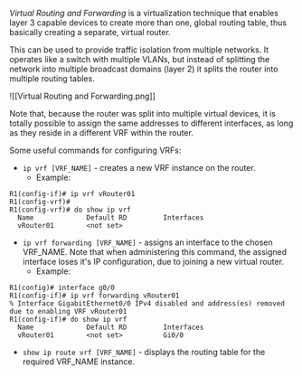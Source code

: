 *Virtual Routing and Forwarding* is a virtualization technique that enables layer 3 capable devices to create more than one, global routing table, thus basically creating a separate, virtual router.

This can be used to provide traffic isolation from multiple networks. It operates like a switch with multiple VLANs, but instead of splitting the network into multiple broadcast domains (layer 2) it splits the router into multiple routing tables.

![[Virtual Routing and Forwarding.png]]

Note that, because the router was split into multiple virtual devices, it is totally possible to assign the same addresses to different interfaces, as long as they reside in a different VRF within the router.

Some useful commands for configuring VRFs:

- `ip vrf [VRF_NAME]` - creates a new VRF instance on the router.
	- Example:

```IOS
R1(config-if)# ip vrf vRouter01
R1(config-vrf)#
R1(config-vrf)# do show ip vrf
  Name             Default RD         Interfaces
  vRouter01        <not set>          
```

- `ip vrf forwarding [VRF_NAME]` - assigns an interface to the chosen VRF_NAME. Note that when administering this command, the assigned interface loses it's IP configuration, due to joining a new virtual router.
	- Example:

```IOS
R1(config)# interface g0/0
R1(config-if)# ip vrf forwarding vRouter01
% Interface GigabitEthernet0/0 IPv4 disabled and address(es) removed due to enabling VRF vRouter01
R1(config-if)# do show ip vrf
  Name             Default RD         Interfaces
  vRouter01        <not set>          Gi0/0
```

- `show ip route vrf [VRF_NAME]` - displays the routing table for the required VRF_NAME instance.